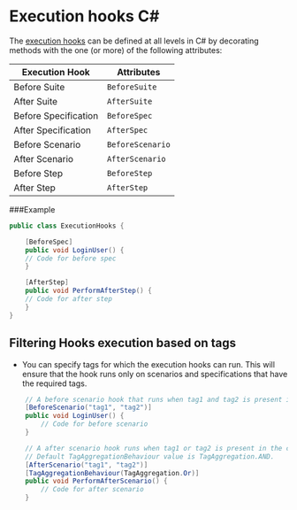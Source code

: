 Execution hooks C\#
===================

The [execution hooks](../../execution/execution_hooks.md) can be defined at all levels in C# by decorating methods with the one (or more) of the following attributes:


| Execution Hook | Attributes  |
|----------------| ------------|
| Before Suite   | `BeforeSuite`|
| After Suite    | `AfterSuite`|
| Before Specification   | `BeforeSpec`|
| After Specification   | `AfterSpec`|
| Before Scenario | `BeforeScenario`|
| After Scenario   | `AfterScenario`|
| Before Step | `BeforeStep` |
|After Step| `AfterStep` |

###Example
````csharp
public class ExecutionHooks {

    [BeforeSpec]
    public void LoginUser() {
    // Code for before spec
    }

    [AfterStep]
    public void PerformAfterStep() {
    // Code for after step
    }
}
````

## Filtering Hooks execution based on tags
* You can specify tags for which the execution hooks can run. This will ensure that the hook runs only on scenarios and specifications that have the required tags.

````csharp
    // A before scenario hook that runs when tag1 and tag2 is present in the current scenario and spec.
    [BeforeScenario("tag1", "tag2")]
    public void LoginUser() {
        // Code for before scenario
    }

    // A after scenario hook runs when tag1 or tag2 is present in the current scenario and spec.
    // Default TagAggregationBehaviour value is TagAggregation.AND.
    [AfterScenario("tag1", "tag2")]
    [TagAggregationBehaviour(TagAggregation.Or)]
    public void PerformAfterScenario() {
        // Code for after scenario
    }

````

